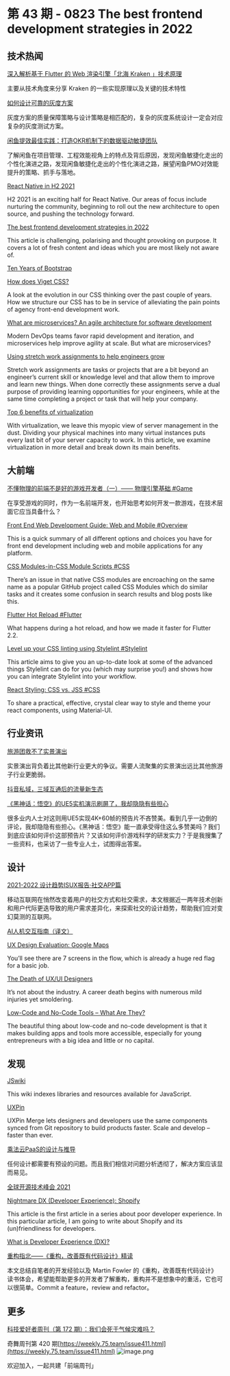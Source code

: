 # 第 43 期 - 0823 The best frontend development strategies in 2022
## 技术热闻
[深入解析基于 Flutter 的 Web 渲染引擎「北海 Kraken 」技术原理](https://zhuanlan.zhihu.com/p/401698292)

主要从技术角度来分享 Kraken 的一些实现原理以及关键的技术特性

[如何设计可靠的灰度方案](https://mp.weixin.qq.com/s/_BHw_yO0dBmNkMH482M-Hg)

灰度方案的质量保障策略与设计策略是相匹配的，复杂的灰度系统设计一定会对应复杂的灰度测试方案。

[闲鱼提效最佳实践：打造OKR机制下的数据驱动敏捷团队](https://mp.weixin.qq.com/s/wH2BGl6P-TBNnTpSQxD27g)

了解闲鱼在项目管理、工程效能视角上的特点及背后原因，发现闲鱼敏捷化走出的个性化演进之路，发现闲鱼敏捷化走出的个性化演进之路，展望闲鱼PMO对效能提升的策略、抓手与落地。

[React Native in H2 2021](https://reactnative.dev/blog/2021/08/19/h2-2021)

H2 2021 is an exciting half for React Native. Our areas of focus include nurturing the community, beginning to roll out the new architecture to open source, and pushing the technology forward.

[The best frontend development strategies in 2022](https://itnext.io/the-best-frontend-development-strategies-in-2022-cb02dd7aa48b)

This article is challenging, polarising and thought provoking on purpose. It covers a lot of fresh content and ideas which you are most likely not aware of.

[Ten Years of Bootstrap](https://blog.getbootstrap.com/2021/08/19/ten/)


[How does Viget CSS?](https://www.viget.com/articles/how-does-viget-css)

A look at the evolution in our CSS thinking over the past couple of years. How we structure our CSS has to be in service of alleviating the pain points of agency front-end development work. 

[What are microservices? An agile architecture for software development](https://www.dynatrace.com/news/blog/what-are-microservices/)

Modern DevOps teams favor rapid development and iteration, and microservices help improve agility at scale. But what are microservices?

[Using stretch work assignments to help engineers grow](https://stackoverflow.blog/2021/08/16/using-stretch-work-assignments-to-help-engineers-grow/)

Stretch work assignments are tasks or projects that are a bit beyond an engineer’s current skill or knowledge level and that allow them to improve and learn new things. When done correctly these assignments serve a dual purpose of providing learning opportunities for your engineers, while at the same time completing a project or task that will help your company.

[Top 6 benefits of virtualization](https://circleci.com/blog/top-6-benefits-of-virtualization/)

With virtualization, we leave this myopic view of server management in the dust. Dividing your physical machines into many virtual instances puts every last bit of your server capacity to work. In this article, we examine virtualization in more detail and break down its main benefits.

## 大前端
[不懂物理的前端不是好的游戏开发者（一）—— 物理引擎基础 #Game](https://mp.weixin.qq.com/s/VEpf8agsaLTbZbLY4Z3L1g)

在享受游戏的同时，作为一名前端开发，也开始思考如何开发一款游戏，在技术层面它应当具备什么？

[Front End Web Development Guide: Web and Mobile #Overview](https://felixfelicis555.medium.com/front-end-web-development-guide-web-and-mobile-cc378c694f4f)

This is a quick summary of all different options and choices you have for front end development including web and mobile applications for any platform.

[CSS Modules-in-CSS Module Scripts #CSS](https://daverupert.com/2021/08/css-modules-in-css-modules/)

There’s an issue in that native CSS modules are encroaching on the same name as a popular GitHub project called CSS Modules which do similar tasks and it creates some confusion in search results and blog posts like this. 

[Flutter Hot Reload #Flutter](https://medium.com/flutter/flutter-hot-reload-f3c5994e2cee)

What happens during a hot reload, and how we made it faster for Flutter 2.2.

[Level up your CSS linting using Stylelint #Stylelint](https://blog.logrocket.com/using-stylelint-improve-lint-css-scss-sass/)

This article aims to give you an up-to-date look at some of the advanced things Stylelint can do for you (which may surprise you!) and shows how you can integrate Stylelint into your workflow.

[React Styling: CSS vs. JSS #CSS](https://javascript.plainenglish.io/react-styling-css-vs-jss-920ff1de98d3)

To share a practical, effective, crystal clear way to style and theme your react components, using Material-UI.

## 行业资讯
[旅游团救不了实景演出](https://mp.weixin.qq.com/s/ZIox6nhzpkZCh6Z3My74Sw)

实景演出背负着比其他新行业更大的争议。需要人流聚集的实景演出远比其他旅游子行业更脆弱。

[抖音私域，三域互通后的流量新生态](https://mp.weixin.qq.com/s/0lpm1ddQ3I2mBFwFI_OEAg)


[《黑神话：悟空》的UE5实机演示刷屏了，我却隐隐有些担心](https://mp.weixin.qq.com/s/6Z6TnHO-9_KokaMW2fb6sw)

很多业内人士对这则用UE5实现4K+60帧的预告片不吝赞美。看到几乎一边倒的评论，我却隐隐有些担心。《黑神话：悟空》能一直承受得住这么多赞美吗？我们到底应该如何评价这部预告片？又该如何评价游戏科学的研发实力？于是我搜集了一些资料，也采访了一些专业人士，试图得出答案。

## 设计
[2021-2022 设计趋势ISUX报告·社交APP篇](https://mp.weixin.qq.com/s/PPPqW_zJoBcxVehBtshIbg)

移动互联网在悄然改变着用户的社交方式和社交需求，本文根据近一两年技术创新和用户代际更迭导致的用户需求差异化，来探索社交的设计趋势，帮助我们应对变幻莫测的互联网。

[AI人机交互指南（译文）](https://mp.weixin.qq.com/s/qhdL6sp94hf6JPN-YT4tmQ)


[UX Design Evaluation: Google Maps](https://uxplanet.org/ux-design-evaluation-google-maps-462c77b57558)

You’ll see there are 7 screens in the flow, which is already a huge red flag for a basic job.

[The Death of UX/UI Designers](https://blog.prototypr.io/the-death-of-ux-ui-designers-775c0d34492f)

It’s not about the industry. A career death begins with numerous mild injuries yet smoldering.

[Low-Code and No-Code Tools – What Are They?](https://www.uxpin.com/studio/blog/low-code-no-code-tools/)

The beautiful thing about low-code and no-code development is that it makes building apps and tools more accessible, especially for young entrepreneurs with a big idea and little or no capital.

## 发现
[JSwiki](http://jswiki.org/)

This wiki indexes libraries and resources available for JavaScript.

[UXPin](https://www.uxpin.com/)

UXPin Merge lets designers and developers use the same components synced from Git repository to build products faster. Scale and develop – faster than ever.

[乘法云PaaS的设计与推导](https://chengfayun.com/middle-office/design)

任何设计都需要有预设的问题。而且我们相信对问题分析透彻了，解决方案应该显而易见。

[全球开源技术峰会 2021](https://gotc.oschina.net/#map)


[Nightmare DX (Developer Experience): Shopify](https://www.silvestar.codes/articles/nightmare-dx-shopify/)

This article is the first article in a series about poor developer experience. In this particular article, I am going to write about Shopify and its (un)friendliness for developers.

[What is Developer Experience (DX)?](https://css-tricks.com/what-is-developer-experience-dx/)


[重构指北——《重构，改善既有代码设计》精读](https://mp.weixin.qq.com/s/ciKbBI0EKsM_TqKiicAocQ)

本文总结自笔者的开发经验以及 Martin Fowler 的《重构，改善既有代码设计》读书体会，希望能帮助更多的开发者了解重构，重构并不是想象中的重活，它也可以很简单。Commit a feature，review and refactor。

## 更多
[科技爱好者周刊（第 172 期）：我们会死于气候灾难吗？](http://www.ruanyifeng.com/blog/2021/08/weekly-issue-172.html)

[
](http://www.ruanyifeng.com/blog/2021/08/weekly-issue-172.html)奇舞周刊第 420 期[https://weekly.75.team/issue411.html](https://weekly.75.team/issue411.html)
![image.png](https://cdn.nlark.com/yuque/0/2020/png/85771/1605930034828-7fc81343-651f-4a15-8465-eebe5a23cf61.png#height=31&id=C5Hpa&margin=%5Bobject%20Object%5D&name=image.png&originHeight=90&originWidth=2186&originalType=binary&ratio=1&size=14325&status=done&style=none&width=746)


欢迎加入，一起共建「前端周刊」
